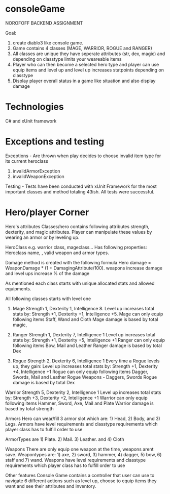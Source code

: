 # consoleGame
NOROFOFF BACKEND ASSIGNMENT

Goal: 
1) create diablo3 like console game. 
2) Game contains 4 classes (MAGE, WARRIOR, ROGUE and RANGER)
3) All classes are unique they have seperate attributes (str, dex, magic) and depending on classtype limits your weareable items
4) Player who can then become a selected hero type and player can use equip items and level up and level up increases statpoints depending on classtype
5) Display player overall status in a game like situation and also display damage

# Technologies
C# and xUnit framework

# Exceptions and testing
Exceptions -
Are thrown when play decides to choose invalid item type for its current heroclass
1) invalidArmorException
2) invalidWeaponException

Testing - 
Tests have been conducted with xUnit Framework for the most important classes and method totaling 43ish. 
All tests were successful.

# Hero/player Corner
Hero's attributes
Classes/hero contains following attributes strength, dexterity, and magic attributes.
Player can manipulate these values by wearing an armor or by leveling up.

HeroClass e.g. warrior class, mageclass...
Has following properties: Heroclass name, , valid weapon and armor types.

Damage method is created with the following formula
Hero damage = WeaponDamage * (1 + DamagingAttribute/100). weapons increase damage and level ups increase % of the damage

As mentioned each class starts with unique allocated stats and allowed equipments.

All following classes starts with level one
1) Mage
Strength 1, Dexterity 1, Intelligence 8.
Level up increases total stats by: Strength +1, Dexterity +1, Intelligence +5.
Mage can only equip following items Staff, Wand and Cloth
Mage damage is based by total magic,

2) Ranger
Strength 1, Dexterity 7, Intelligence 1
Level up increases total stats by: Strength +1, Dexterity +5, Intelligence +1
Ranger can only equip following items Bow, Mail and Leather
Ranger damage is based by total Dex

3) Rogue
Strength 2, Dexterity 6, Intelligence 1
Every time a Rogue levels up, they gain:
Level up increases total stats by: Strength +1, Dexterity +4, Intelligence +1
Rogue can only equip following items Dagger, Swords, Mail and Leather
Rogue Weapons - Daggers, Swords
Rogue damage is based by total Dex

Warrior
Strength 5, Dexterity 2, Intelligence 1
Level up increases total stats by: Strength +3, Dexterity +2, Intelligence +1
Warrior can only equip following items Hammer, Sword, Axe, Mail and Plate
Warrior damage is based by total strength

Armors
Hero can wear/fill 3 armor slot which are: 1) Head, 2) Body, and 3) Legs. 
Armors have level requirements and classtype requirements which player class has to fulfill order to use

ArmorTypes are 1) Plate. 2) Mail. 3) Leather. and 4) Cloth

Weapons
There are only equip one weapon at the time, weapons arent save. 
Weapontypes are: 1) axe, 2) sword, 3) hammer, 4) dagger, 5) bow, 6) staff and 7) wand.
Weapons have level requirements and classtype requirements which player class has to fulfill order to use

Other features
Console Game contains a controller that user can use to navigate 6 different actions such as level up, choose to equip items they want and see their attributes and inventory.
